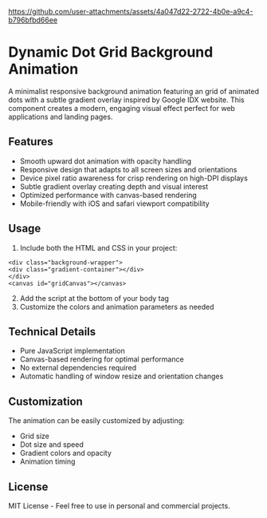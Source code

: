 

https://github.com/user-attachments/assets/4a047d22-2722-4b0e-a9c4-b796bfbd66ee



# Dynamic Dot Grid Background Animation

A minimalist responsive background animation featuring an grid of animated dots with a subtle gradient overlay inspired by Google IDX website. This component creates a modern, engaging visual effect perfect for web applications and landing pages.

## Features

- Smooth upward dot animation with opacity handling
- Responsive design that adapts to all screen sizes and orientations
- Device pixel ratio awareness for crisp rendering on high-DPI displays
- Subtle gradient overlay creating depth and visual interest
- Optimized performance with canvas-based rendering
- Mobile-friendly with iOS and safari viewport compatibility

## Usage

1. Include both the HTML and CSS in your project:

```
<div class="background-wrapper">
<div class="gradient-container"></div>
</div>
<canvas id="gridCanvas"></canvas>
```

2. Add the script at the bottom of your body tag
3. Customize the colors and animation parameters as needed

## Technical Details

- Pure JavaScript implementation
- Canvas-based rendering for optimal performance
- No external dependencies required
- Automatic handling of window resize and orientation changes

## Customization

The animation can be easily customized by adjusting:
- Grid size
- Dot size and speed
- Gradient colors and opacity
- Animation timing

## License

MIT License - Feel free to use in personal and commercial projects.

